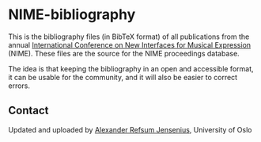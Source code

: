 NIME-bibliography
=================

This is the bibliography files (in BibTeX format) of all publications from the annual [International Conference on New Interfaces for Musical Expression](http://www.nime.org) (NIME). These files are the source for the NIME proceedings database.

The idea is that keeping the bibliography in an open and accessible format, it can be usable for the community, and it will also be easier to correct errors. 


Contact
-------
Updated and uploaded by [Alexander Refsum Jensenius](http://www.arj.no), University of Oslo
